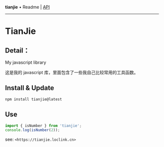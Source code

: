 **tianjie** • Readme \| [API](globals.md)

***

# TianJie

## Detail：

My javascript library

这是我的 javascript 库，里面包含了一些我自己比较常用的工具函数。

## Install & Update

```sh
npm install tianjie@latest
```

## Use

```ts
import { isNumber } from 'tianjie';
console.log(isNumber(2));
```

see: `<https://tianjie.loclink.cn>`
